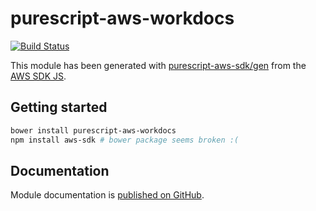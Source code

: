 # purescript-aws-workdocs

[![Build Status](https://app.wercker.com/status/5909b9e96d1080804b17a28f72f87b6b/s/master)](https://app.wercker.com/project/byKey/5909b9e96d1080804b17a28f72f87b6b)

This module has been generated with [purescript-aws-sdk/gen](https://github.com/purescript-aws-sdk/gen) from the [AWS SDK JS](https://github.com/aws/aws-sdk-js).

## Getting started

```sh
bower install purescript-aws-workdocs
npm install aws-sdk # bower package seems broken :(
```

## Documentation

Module documentation is [published on GitHub](https://github.com/purescript-aws-sdk/purescript-aws-workdocs/tree/master/docs).
